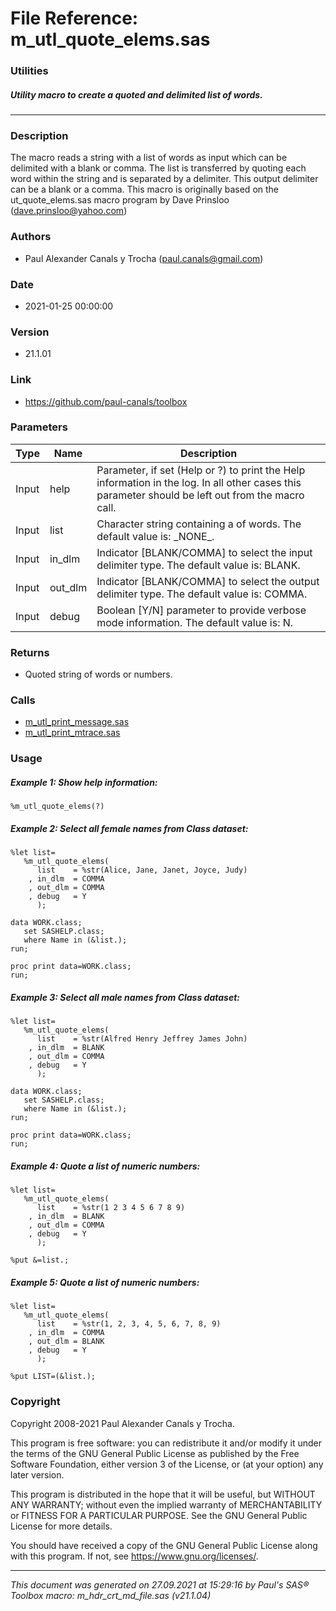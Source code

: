 # File Reference: m_utl_quote_elems.sas

### Utilities

##### Utility macro to create a quoted and delimited list of words.

***

### Description
The macro reads a string with a list of words as input which can be delimited with a blank or comma. The list is transferred by quoting each word within the string and is separated by a delimiter. This output delimiter can be a blank or a comma. This macro is originally based on the ut_quote_elems.sas macro program by Dave Prinsloo (dave.prinsloo@yahoo.com)

### Authors
* Paul Alexander Canals y Trocha (paul.canals@gmail.com)

### Date
* 2021-01-25 00:00:00

### Version
* 21.1.01

### Link
* https://github.com/paul-canals/toolbox

### Parameters
| Type | Name | Description |
| ---- | ---- | ----------- |
| Input | help | Parameter, if set (Help or ?) to print the Help information in the log. In all other cases this parameter should be left out from the macro call. |
| Input | list | Character string containing a of words. The default value is: \_NONE\_. |
| Input | in_dlm | Indicator [BLANK/COMMA] to select the input delimiter type. The default value is: BLANK. |
| Input | out_dlm | Indicator [BLANK/COMMA] to select the output delimiter type. The default value is: COMMA. |
| Input | debug | Boolean [Y/N] parameter to provide verbose mode information. The default value is: N. |

### Returns
* Quoted string of words or numbers.

### Calls
* [m_utl_print_message.sas](m_utl_print_message.md)
* [m_utl_print_mtrace.sas](m_utl_print_mtrace.md)

### Usage

##### Example 1: Show help information:
```sas
%m_utl_quote_elems(?)
```

##### Example 2: Select all female names from Class dataset:
```sas
%let list=
   %m_utl_quote_elems(
      list    = %str(Alice, Jane, Janet, Joyce, Judy)
    , in_dlm  = COMMA
    , out_dlm = COMMA
    , debug   = Y
      );

data WORK.class;
   set SASHELP.class;
   where Name in (&list.);
run;

proc print data=WORK.class;
run;

```

##### Example 3: Select all male names from Class dataset:
```sas
%let list=
   %m_utl_quote_elems(
      list    = %str(Alfred Henry Jeffrey James John)
    , in_dlm  = BLANK
    , out_dlm = COMMA
    , debug   = Y
      );

data WORK.class;
   set SASHELP.class;
   where Name in (&list.);
run;

proc print data=WORK.class;
run;

```

##### Example 4: Quote a list of numeric numbers:
```sas
%let list=
   %m_utl_quote_elems(
      list    = %str(1 2 3 4 5 6 7 8 9)
    , in_dlm  = BLANK
    , out_dlm = COMMA
    , debug   = Y
      );

%put &=list.;

```

##### Example 5: Quote a list of numeric numbers:
```sas
%let list=
   %m_utl_quote_elems(
      list    = %str(1, 2, 3, 4, 5, 6, 7, 8, 9)
    , in_dlm  = COMMA
    , out_dlm = BLANK
    , debug   = Y
      );

%put LIST=(&list.);

```

### Copyright
Copyright 2008-2021 Paul Alexander Canals y Trocha. 
 
This program is free software: you can redistribute it and/or modify 
it under the terms of the GNU General Public License as published by 
the Free Software Foundation, either version 3 of the License, or 
(at your option) any later version. 
 
This program is distributed in the hope that it will be useful, 
but WITHOUT ANY WARRANTY; without even the implied warranty of 
MERCHANTABILITY or FITNESS FOR A PARTICULAR PURPOSE. See the 
GNU General Public License for more details. 
 
You should have received a copy of the GNU General Public License 
along with this program. If not, see <https://www.gnu.org/licenses/>. 


***
*This document was generated on 27.09.2021 at 15:29:16  by Paul's SAS&reg; Toolbox macro: m_hdr_crt_md_file.sas (v21.1.04)*
